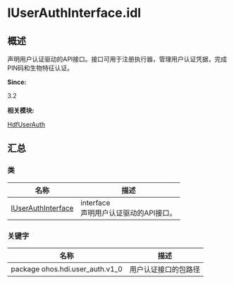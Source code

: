 # IUserAuthInterface.idl


## 概述

声明用户认证驱动的API接口。接口可用于注册执行器，管理用户认证凭据，完成PIN码和生物特征认证。

**Since:**

3.2

**相关模块:**

[HdfUserAuth](_hdf_user_auth.md)


## 汇总


### 类

  | 名称 | 描述 | 
| -------- | -------- |
| [IUserAuthInterface](interface_i_user_auth_interface.md) | interface<br/>声明用户认证驱动的API接口。 | 


### 关键字

  | 名称 | 描述 | 
| -------- | -------- |
| package&nbsp;ohos.hdi.user_auth.v1_0 | 用户认证接口的包路径 | 
